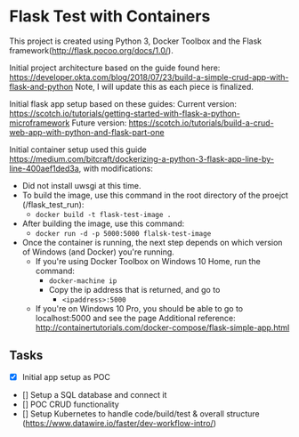 <h1>Flask Test with Containers</h1>

This project is created using Python 3, Docker Toolbox and the Flask framework(http://flask.pocoo.org/docs/1.0/).

Initial project architecture based on the guide found here: https://developer.okta.com/blog/2018/07/23/build-a-simple-crud-app-with-flask-and-python
    Note, I will update this as each piece is finalized.

Initial flask app setup based on these guides: 
    Current version: https://scotch.io/tutorials/getting-started-with-flask-a-python-microframework
    Future version: https://scotch.io/tutorials/build-a-crud-web-app-with-python-and-flask-part-one

Initial container setup used this guide https://medium.com/bitcraft/dockerizing-a-python-3-flask-app-line-by-line-400aef1ded3a, with modifications: 
    
* Did not install uwsgi at this time.
* To build the image, use this command in the root directory of the proejct (/flask_test_run):
    * `docker build -t flask-test-image .`
* After building the image, use this command: 
    * `docker run -d -p 5000:5000 flalsk-test-image`
* Once the container is running, the next step depends on which version of Windows (and Docker) you're running.
    * If you're using Docker Toolbox on Windows 10 Home, run the command:
        * `docker-machine ip`
        * Copy the ip address that is returned, and go to 
            * `<ipaddress>:5000`
    * If you're on Windows 10 Pro, you should be able to go to localhost:5000 and see the page
    Additional reference: http://containertutorials.com/docker-compose/flask-simple-app.html

<h2>Tasks</h2>

- [x] Initial app setup as POC
- [] Setup a SQL database and connect it
- [] POC CRUD functionality
- [] Setup Kubernetes to handle code/build/test & overall structure (https://www.datawire.io/faster/dev-workflow-intro/)
